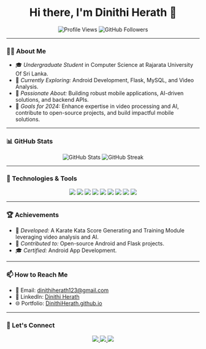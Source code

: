 <h1 align="center">Hi there, I'm Dinithi Herath 👋</h1>

<p align="center">
  <img src="https://komarev.com/ghpvc/?username=DinithiHerath&label=Profile%20Views&color=blueviolet&style=plastic" alt="Profile Views">
  <img src="https://img.shields.io/github/followers/DinithiHerath?style=plastic" alt="GitHub Followers">
</p>

---

### 🧑‍💻 About Me
- 🎓 *Undergraduate Student* in Computer Science at Rajarata University Of Sri Lanka.  
- 🌱 *Currently Exploring:* Android Development, Flask, MySQL, and Video Analysis.  
- 💼 *Passionate About:* Building robust mobile applications, AI-driven solutions, and backend APIs.  
- 🎯 *Goals for 2024:* Enhance expertise in video processing and AI, contribute to open-source projects, and build impactful mobile solutions.  

---

### 📊 GitHub Stats
<div align="center">
  <img src="https://github-readme-stats.vercel.app/api?username=DinithiHerath&show_icons=true&theme=radical" alt="GitHub Stats">
  <img src="https://github-readme-streak-stats.herokuapp.com/?user=DinithiHerath&theme=radical" alt="GitHub Streak">
</div>

---

### 🔧 Technologies & Tools
<p align="center">
  <img src="https://img.shields.io/badge/-Java-007396?style=flat-square&logo=java&logoColor=white" />
  <img src="https://img.shields.io/badge/-Python-3776AB?style=flat-square&logo=python&logoColor=white" />
  <img src="https://img.shields.io/badge/-Kotlin-0095D5?style=flat-square&logo=kotlin&logoColor=white" />
  <img src="https://img.shields.io/badge/-MySQL-4479A1?style=flat-square&logo=mysql&logoColor=white" />
  <img src="https://img.shields.io/badge/-SQLite-003B57?style=flat-square&logo=sqlite&logoColor=white" />
  <img src="https://img.shields.io/badge/-Git-F05032?style=flat-square&logo=git&logoColor=white" />
  <img src="https://img.shields.io/badge/-Android-3DDC84?style=flat-square&logo=android&logoColor=white" />
  <img src="https://img.shields.io/badge/-Flask-000000?style=flat-square&logo=flask&logoColor=white" />
  <img src="https://img.shields.io/badge/-Retrofit-00796B?style=flat-square&logo=android&logoColor=white" />
</p>

---

### 🏆 Achievements
- 🌟 *Developed:* A Karate Kata Score Generating and Training Module leveraging video analysis and AI.
- 🏅 *Contributed to:* Open-source Android and Flask projects.
- 🎓 *Certified:* Android App Development.

---

### 📫 How to Reach Me
- 📧 Email: [dinithiherath123@gmail.com](mailto:dinithiherath123@gmail.com)  
- 🔗 LinkedIn: [Dinithi Herath](https://www.linkedin.com/in/dinithi-herath-293a8a220)  
- 🌐 Portfolio: [DinithiHerath.github.io](https://github.com/DinithiHerath)

---

### 🔗 Let's Connect
<p align="center">
  <a href="https://github.com/DinithiHerath">
    <img src="https://img.shields.io/badge/GitHub-100000?style=for-the-badge&logo=github&logoColor=white" />
  </a>
  <a href="https://www.linkedin.com/in/dinithi-herath-293a8a220">
    <img src="https://img.shields.io/badge/LinkedIn-0077B5?style=for-the-badge&logo=linkedin&logoColor=white" />
  </a>
  <a href="https://twitter.com/DinithiHerath">
    <img src="https://img.shields.io/badge/Twitter-1DA1F2?style=for-the-badge&logo=twitter&logoColor=white" />
  </a>
</p>
